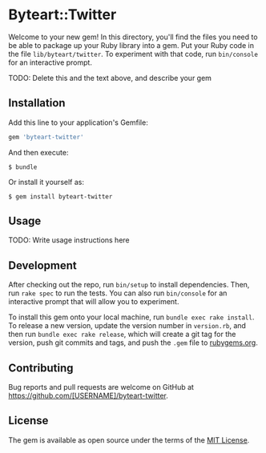 # Byteart::Twitter

Welcome to your new gem! In this directory, you'll find the files you need to be able to package up your Ruby library into a gem. Put your Ruby code in the file `lib/byteart/twitter`. To experiment with that code, run `bin/console` for an interactive prompt.

TODO: Delete this and the text above, and describe your gem

## Installation

Add this line to your application's Gemfile:

```ruby
gem 'byteart-twitter'
```

And then execute:

    $ bundle

Or install it yourself as:

    $ gem install byteart-twitter

## Usage

TODO: Write usage instructions here

## Development

After checking out the repo, run `bin/setup` to install dependencies. Then, run `rake spec` to run the tests. You can also run `bin/console` for an interactive prompt that will allow you to experiment.

To install this gem onto your local machine, run `bundle exec rake install`. To release a new version, update the version number in `version.rb`, and then run `bundle exec rake release`, which will create a git tag for the version, push git commits and tags, and push the `.gem` file to [rubygems.org](https://rubygems.org).

## Contributing

Bug reports and pull requests are welcome on GitHub at https://github.com/[USERNAME]/byteart-twitter.


## License

The gem is available as open source under the terms of the [MIT License](http://opensource.org/licenses/MIT).
